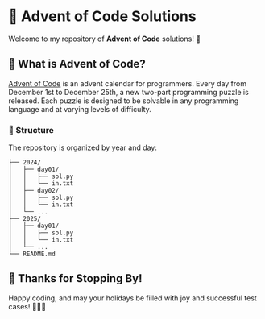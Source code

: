 # 🎄 Advent of Code Solutions

Welcome to my repository of **Advent of Code** solutions! 🎁  

## 📅 What is Advent of Code?

[Advent of Code](https://adventofcode.com/) is an advent calendar for programmers. Every day from December 1st to December 25th, a new two-part programming puzzle is released. Each puzzle is designed to be solvable in any programming language and at varying levels of difficulty.

### 🔧 Structure
The repository is organized by year and day:

```
├── 2024/
│   ├── day01/
│   │   ├── sol.py
│   │   └── in.txt
│   ├── day02/
│   │   ├── sol.py
│   │   └── in.txt
│   └── ...
├── 2025/
│   ├── day01/
│   │   ├── sol.py
│   │   └── in.txt
│   └── ...
└── README.md
```

## 🎅 Thanks for Stopping By!
Happy coding, and may your holidays be filled with joy and successful test cases! 🧑‍💻✨